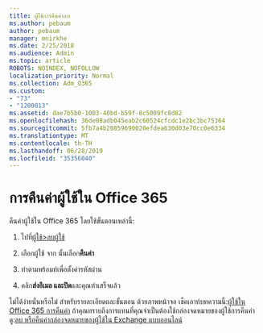 ```yaml
---
title: ผู้ใช้การคืนค่าลบ
ms.author: pebaum
author: pebaum
manager: mnirkhe
ms.date: 2/25/2018
ms.audience: Admin
ms.topic: article
ROBOTS: NOINDEX, NOFOLLOW
localization_priority: Normal
ms.collection: Adm_O365
ms.custom:
- "73"
- "1200013"
ms.assetid: dae7b5b0-1003-40bd-b59f-8c5009fc8d82
ms.openlocfilehash: 36de08adb045eab2c60524cfcdc1e2bc3bc75364
ms.sourcegitcommit: 5fb7a4b28859690020efdea630d03e70cc0e6334
ms.translationtype: MT
ms.contentlocale: th-TH
ms.lasthandoff: 06/28/2019
ms.locfileid: "35356040"
---
```

# <a name="restore-a-user-in-office-365"></a>การคืนค่าผู้ใช้ใน Office 365

คืนค่าผู้ใช้ใน Office 365 โดยใช้ขั้นตอนเหล่านี้:
  
1. ไปที่[ผู้ใช้\>ลบผู้ใช้](https://admin.microsoft.com/adminportal/home#/deletedusers)

2. เลือกผู้ใช้ จาก นั้นเลือก**คืนค่า**

3. ทำตามพร้อมท์เพื่อตั้งค่ารหัสผ่าน

4. คลิก**ส่งอีเมล และปิด**และคุณทำเสร็จแล้ว

ไม่ได้ง่ายนั่นหรือไม่ สำหรับรายละเอียดและขั้นตอน ด้วยภาพหน้าจอ เช็คเอาท์บทความนี้:[ผู้ใช้ใน Office 365 การคืนค่า](https://support.office.com/article/2c261e42-5dd1-48b0-845f-2a016d29cfc1.aspx) ถ้าคุณทราบถึงการแทนที่คุณจำเป็นต้องใช้กล่องจดหมายของผู้ใช้การคืนค่า ดู:[ลบ หรือคืนค่ากล่องจดหมายของผู้ใช้ใน Exchange แบบออนไลน์](https://docs.microsoft.com/exchange/recipients-in-exchange-online/delete-or-restore-mailboxes)